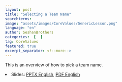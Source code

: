 ```yaml
---
layout: post
title: "Selecting a Team Name"
searchterms:
image: "assets/images/CoreValues/GenericLesson.png"
language: "en"
author: SeshanBrothers
categories:  [  ]
tag: CoreValues
featured: true
excerpt_separator: <!--more-->
---
```

 This is an overview of how to pick a team name.
 <!--more-->

 <li class="ng-binding">Slides:
 <a href="/translations/en-us/CoreValues/TeamName.pptx">PPTX English</a>,
 <a href="/translations/en-us/CoreValues/TeamName.pdf">PDF English</a>
 </li>
